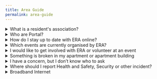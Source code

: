 ```yaml
---
title: Area Guide
permalink: area-guide
---
```


<details><summary>What is a resident's association?</summary>
A resident’s association is a group of people from a neighbourhood that come together to represent their neighbourhood. In our eyes, a resident’s association’s primary role is to build a community, and to connect and support local residents. We do this by organising social events, such as a community restaurant, film club, boardgame club and family outdoor activities. In this way, we hope to make Eddington a warm and welcoming place to live. In addition, we communicate with all parties that are present in Eddington and surroundings, including the Cambridge City Council, Portal, Storey’s Field Centre, Office of Postdoctoral Affairs, New Life Church, Cambridge North West Development group, Girton College and others, to create opportunities for collaboration and support.
</details>

<details><summary>Who are Portal?</summary>
Portal is a vehicle of the University of Cambridge created to manage the land and properties of the university in the North West Cambridge development. It was created in February 2017, five months before the first residents moved to Eddington.It is a private company limited by guarantee and owned by the University of Cambridge. The full name and registration is:    PORTAL ESTATE MANAGEMENT LTD    Company number 10638887
</details>

<details><summary>How do I stay up to date with ERA online?</summary>
In addition to the news and events pages here you can find us on Facebook, Twitter and Instagram. These links are also in the top bar of every ERA webpage.
Other Eddington channels that are not run by ERA include the Eddington social (staff+) Facebook group and the Teddington Facebook group.How do I find out about current events in Eddington?Please check our calendar for all currently scheduled events in Eddington. We do our best to add events from all organising parties in Eddington. If you have an event you would like to add to our calendar, please contact us via email at info@eddingtonra.org.
</details>

<details><summary>Which events are currently organised by ERA?</summary>
Under the ERA umbrella several regular community events are organised by volunteers, including Eddington Eats community restaurant, Eddington Explorers, Eddington Film Club, Edidngton Open Door and Eddington Board Games Club.
For more information on each event, click on the ‘Events’ tab on the menu at the top of this website.
</details>

<details><summary>I would like to get involved with ERA or volunteer at an event</summary>
You are very welcome to get involved in the activities of ERA and the Eddington neighbourhood! If you would like to get involved in the committee or like to know more about what this entails, please have a chat with one of the committee members at an ERA event or contact us at info@eddingtonra.org. At least one committee member is present at an ERA run event, although this may be through video conferencing during lockdown.You can also stand for election at the AGM.If you would like to become a volunteer at an event please also email us as at info@eddingtonra.org and we will pass on your message to the correct person, or talk to one of the organisers of the social events!
</details>

<details><summary>Something is broken in my apartment or apartment building</summary>
Please refer to Portal estate management. If you have an emergency, call the 24-hour Portal helpline on 03332 079 501.
For non-urgent issues please log in to the online Portal reporting page and click on ‘something wrong?’ on the top menu. Here you can fill out the Request Help Form. This will be actioned within one working day.
If you have a general enquiry about estate management at Eddington, you can email Portal at portal@eddington-cambridge.co.uk.
The Portal office is located at the centre of the site (but currently closed during the lockdown):
25 Eddington AvenueCambridgeCB3 1SE
</details>

<details><summary>I have a concern, but I don’t know who to ask</summary>
If you have a concern and can’t find the right channel, we encourage you to speak with one of us at one of our social events, or ask for a virtual meeting (during the lockdown). ERA members have a good knowledge of how the estate functions, as well as good organisational, financial or communication skills – we are all volunteers who are here to help you and point you to into the right direction when you don’t know where to go.Just as you you might ask your neighbour for informal advice, we are also your neighbours and welcome your questions.You can also ask a question by email but this would put the matter on a more formal basis - we are informed but not experts (at least probably not in the field you are enquiring about), nor able to respond on an insured, professional basis.
</details>

<details><summary>Where should I report Health and Safety, Security or other incident?</summary>
Health and Safety, Security or other incidents in Eddington can be reported through a special form:  

Download form
Please email a copy of this form to the following:george.martin@admin.cam.ac.ukportal@eddington-cambridge.co.uk
</details>

<details><summary>Broadband Internet</summary>
High speed Internet is important for resident's, especially as we carry out more work from home and have to share the same optical fibre or cable with television. We have heard a number issues and questions related to Internet provision at Eddington. This page may change as our understanding and the market continues to evolve.

Q: I only have a 12 month fixed tenancy and/or a fixed term contract of employment dependant on research funding. I can only find 18 and 24 month Internet service contracts. Are there alternatives?A: From 26 May 2011, as result of EU telecoms law changes, the tie-in period for new phone or broadband contracts will be limited to a maximum of 24 months. Consumers must also be offered a choice of contract lasting no longer than 12 months, although in practice these deals can be hard to find. We would recommend residents push providers to provide details of 12 month deals where they feel uncomfortable to enter into longer contracts [1].

Q: I allowed my discounted initial term to automatically renew. Now I find I am tied in to another 18 month term. What can I do?A: Broadband providers must obtain express consent from the customer before renewing a fixed commitment period. Check to see whether this was given. Express consent is a requirement of Ofcom's General Conditions to which all UK broadband service providers must comply [2].

References:[1] Ofcom news 2011[2] Ofcom guidance (page 5, Automatically renewable contracts)			
</details>
